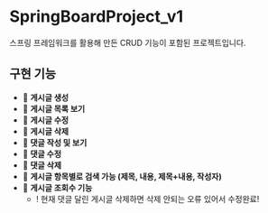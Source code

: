 # SpringBoardProject_v1

스프링 프레임워크를 활용해 만든 CRUD 기능이 포함된 프로젝트입니다.

## 구현 기능

- 🍳 **게시글 생성**
- 🍳 **게시글 목록 보기**
- 🍳 **게시글 수정**
- 🍳 **게시글 삭제**
- 🍳 **댓글 작성 및 보기**
- 🍳 **댓글 수정**
- 🍳 **댓글 삭제**
- 🍳 **게시글 항목별로 검색 가능 (제목, 내용, 제목+내용, 작성자)**
- 🍳 **게시글 조회수 기능**
  - ! 현재 댓글 달린 게시글 삭제하면 삭제 안되는 오류 있어서 수정완료! 
